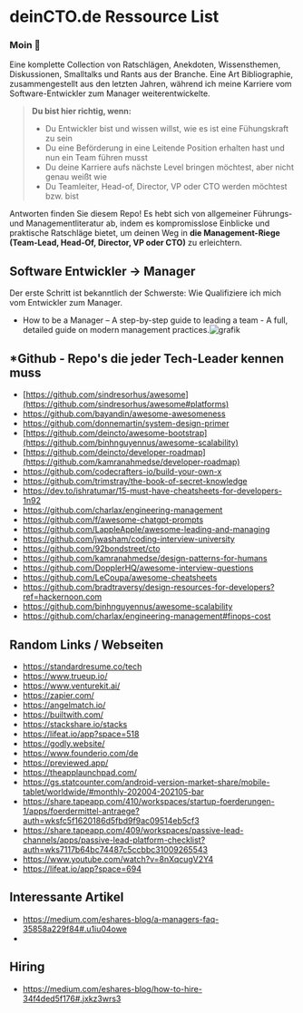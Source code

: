 # deinCTO.de Ressource List
### Moin 👋

Eine komplette Collection von Ratschlägen, Anekdoten, Wissensthemen, Diskussionen, Smalltalks und Rants aus der Branche. Eine Art Bibliographie, zusammengestellt aus den letzten Jahren, während ich meine Karriere vom Software-Entwickler zum Manager weiterentwickelte.

>  **Du bist hier richtig, wenn:**
>    - Du Entwickler bist und wissen willst, wie es ist eine Fühungskraft zu sein
>    - Du eine Beförderung in eine Leitende Position erhalten hast und nun ein Team führen musst
>    - Du deine Karriere aufs nächste Level bringen möchtest, aber nicht genau weißt wie
>    - Du Teamleiter, Head-of, Director, VP oder CTO werden möchtest bzw. bist

Antworten finden Sie diesem Repo! Es hebt sich von allgemeiner Führungs- und Managementliteratur ab, indem es kompromisslose Einblicke und praktische Ratschläge bietet, um deinen Weg in **die Management-Riege (Team-Lead, Head-Of, Director, VP oder CTO)** zu erleichtern.

## Software Entwickler -> Manager 
Der erste Schritt ist bekanntlich der Schwerste: Wie Qualifiziere ich mich vom Entwickler zum Manager.

- How to be a Manager – A step-by-step guide to leading a team - A full, detailed guide on modern management practices.![grafik](https://github.com/deincto/deincto/assets/97528720/c2224e3e-c8e8-482e-944f-63a6397f5ece)



## *Github - Repo's die jeder Tech-Leader kennen muss
- [https://github.com/sindresorhus/awesome](https://github.com/sindresorhus/awesome#platforms)
- https://github.com/bayandin/awesome-awesomeness
- https://github.com/donnemartin/system-design-primer
- [https://github.com/deincto/awesome-bootstrap](https://github.com/binhnguyennus/awesome-scalability)
- [https://github.com/deincto/developer-roadmap](https://github.com/kamranahmedse/developer-roadmap)
- https://github.com/codecrafters-io/build-your-own-x
- https://github.com/trimstray/the-book-of-secret-knowledge
- https://dev.to/ishratumar/15-must-have-cheatsheets-for-developers-1n92
- https://github.com/charlax/engineering-management
- https://github.com/f/awesome-chatgpt-prompts
- https://github.com/LappleApple/awesome-leading-and-managing
- https://github.com/jwasham/coding-interview-university
- https://github.com/92bondstreet/cto
- https://github.com/kamranahmedse/design-patterns-for-humans
- https://github.com/DopplerHQ/awesome-interview-questions
- https://github.com/LeCoupa/awesome-cheatsheets
- https://github.com/bradtraversy/design-resources-for-developers?ref=hackernoon.com
- https://github.com/binhnguyennus/awesome-scalability
- https://github.com/charlax/engineering-management#finops-cost

## Random Links / Webseiten
- https://standardresume.co/tech
- https://www.trueup.io/
- https://www.venturekit.ai/
- https://zapier.com/
- https://angelmatch.io/
- https://builtwith.com/
- https://stackshare.io/stacks
- https://lifeat.io/app?space=518
- https://godly.website/
- https://www.founderio.com/de
- https://previewed.app/
- https://theapplaunchpad.com/
- https://gs.statcounter.com/android-version-market-share/mobile-tablet/worldwide/#monthly-202004-202105-bar
- https://share.tapeapp.com/410/workspaces/startup-foerderungen-1/apps/foerdermittel-antraege?auth=wksfc5f1620186d5fbd9f9ac09514eb5cf3
- https://share.tapeapp.com/409/workspaces/passive-lead-channels/apps/passive-lead-platform-checklist?auth=wks7117b64bc74487c5ccbbc31009265543
- https://www.youtube.com/watch?v=8nXqcugV2Y4
- https://lifeat.io/app?space=694

## Interessante Artikel
- https://medium.com/eshares-blog/a-managers-faq-35858a229f84#.u1iu04owe
- 

## Hiring
- https://medium.com/eshares-blog/how-to-hire-34f4ded5f176#.jxkz3wrs3

<!--
**deincto/deincto** is a ✨ _special_ ✨ repository because its `README.md` (this file) appears on your GitHub profile.

Here are some ideas to get you started:

- 🔭 I’m currently working on ...
- 🌱 I’m currently learning ...
- 👯 I’m looking to collaborate on ...
- 🤔 I’m looking for help with ...
- 💬 Ask me about ...
- 📫 How to reach me: ...
- 😄 Pronouns: ...
- ⚡ Fun fact: ...
-->

